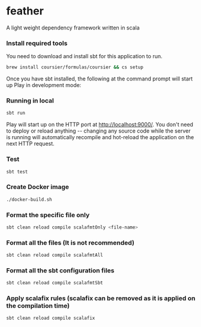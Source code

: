 # feather
A light weight dependency framework written in scala

### Install required tools

You need to download and install sbt for this application to run.

```bash
brew install coursier/formulas/coursier && cs setup
```

Once you have sbt installed, the following at the command prompt will start up Play in development mode:

### Running in local
```bash
sbt run
```
Play will start up on the HTTP port at <http://localhost:9000/>.   You don't need to deploy or reload anything -- changing any source code while the server is running will automatically recompile and hot-reload the application on the next HTTP request.

### Test

```bash
sbt test
```

### Create Docker image

```bash
./docker-build.sh
```

### Format the specific file only

```bash
sbt clean reload compile scalafmtOnly <file-name>
```

### Format all the files (It is not recommended)

```bash
sbt clean reload compile scalafmtAll
```

### Format all the sbt configuration files

```bash
sbt clean reload compile scalafmtSbt
```

### Apply scalafix rules (scalafix can be removed as it is applied on the compilation time)

```bash
sbt clean reload compile scalafix
```